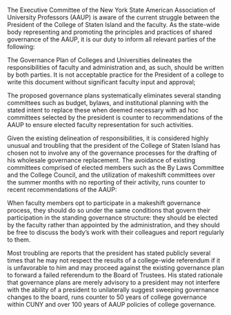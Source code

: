 The Executive Committee of the New York State American Association of University Professors  (AAUP) is aware of the current struggle between the President of the College of Staten Island and the faculty.  As the state-wide body representing and promoting the principles and practices of shared governance of the AAUP, it is our duty to inform all relevant parties of the following:

The Governance Plan of Colleges and Universities delineates the responsibilities of faculty and administration and, as such, should be written by both parties.  It is not acceptable practice for the President of a college to write this document without significant faculty input and approval;

The proposed governance plans systematically eliminates several standing committees such as budget, bylaws, and institutional planning with the stated intent to replace these when deemed necessary with ad hoc committees selected by the president is counter to recommendations of the AAUP to ensure elected faculty representation for such activities.

Given the existing delineation of responsibilities, it is considered highly unusual and troubling that the president of the College of Staten Island has chosen not to involve any of the governance processes for the drafting of his wholesale governance replacement. The avoidance of existing committees comprised of elected members such as the By Laws Committee and the College Council, and the utilization of makeshift committees over the summer months with no reporting of their activity, runs counter to recent recommendations of the AAUP:

When faculty members opt to participate in a makeshift governance process, they should do so under the same conditions that govern their participation in the standing governance structure: they should be elected by the faculty rather than appointed by the administration, and they should be free to discuss the body’s work with their colleagues and report regularly to them.

Most troubling are reports that the president has stated publicly several times that he may not respect the results of a college-wide referendum if it is unfavorable to him and may proceed against the existing governance plan to forward a failed referendum to the Board of Trustees. His stated rationale that governance plans are merely advisory to a president may not interfere with the ability of a president to unilaterally suggest sweeping governance changes to the board, runs counter to 50 years of college governance within CUNY and over 100 years of AAUP policies of college governance.
